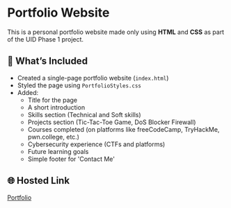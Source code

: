# Portfolio Website

This is a personal portfolio website made only using **HTML** and **CSS** as part of the UID Phase 1 project.

## 🔧 What’s Included

- Created a single-page portfolio website (`index.html`)
- Styled the page using `PortfolioStyles.css`
- Added:
  - Title for the page  
  - A short introduction
  - Skills section (Technical and Soft skills)
  - Projects section (Tic-Tac-Toe Game, DoS Blocker Firewall)
  - Courses completed (on platforms like freeCodeCamp, TryHackMe, pwn.college, etc.)
  - Cybersecurity experience (CTFs and platforms)
  - Future learning goals
  - Simple footer for 'Contact Me'

## 🌐 Hosted Link

[Portfolio](https://atrnl.github.io/UID_ProjectPhase1_AM.SC.U4CSE24007/)
